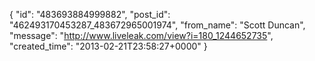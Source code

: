  {
   "id": "483693884999882",
   "post_id": "462493170453287_483672965001974",
   "from_name": "Scott Duncan",
   "message": "http://www.liveleak.com/view?i=180_1244652735",
   "created_time": "2013-02-21T23:58:27+0000"
 }
